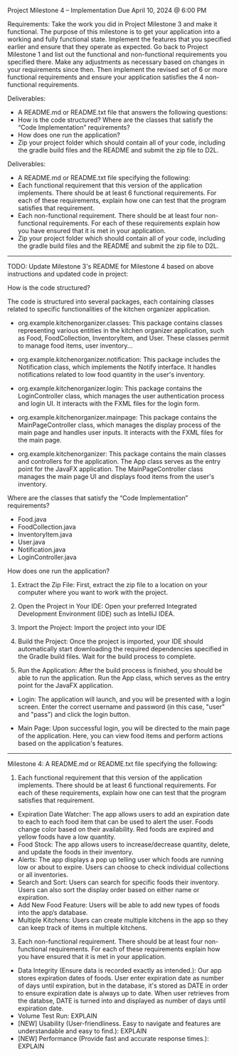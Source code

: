 Project Milestone 4 – Implementation
Due April 10, 2024 @ 6:00 PM

Requirements:
Take the work you did in Project Milestone 3 and make it functional. The purpose of this milestone is to
get your application into a working and fully functional state. Implement the features that you specified
earlier and ensure that they operate as expected. Go back to Project Milestone 1 and list out the
functional and non-functional requirements you specified there. Make any adjustments as necessary
based on changes in your requirements since then. Then implement the revised set of 6 or more
functional requirements and ensure your application satisfies the 4 non-functional requirements.

Deliverables:
- A README.md or README.txt file that answers the following questions:
- How is the code structured? Where are the classes that satisfy the “Code Implementation” requirements?
- How does one run the application?
- Zip your project folder which should contain all of your code, including the gradle build files and the README and submit the zip file to D2L.

Deliverables:
- A README.md or README.txt file specifying the following:
- Each functional requirement that this version of the application implements. There should be at least 6 functional requirements. For each of these requirements, explain how one can test that the program satisfies that requirement.
- Each non-functional requirement. There should be at least four non-functional requirements. For each of these requirements explain how you have ensured that it is met in your application.
- Zip your project folder which should contain all of your code, including the gradle build files and the README and submit the zip file to D2L.

*****************************************************************************************************
TODO: Update Milestone 3's README for Milestone 4 based on above instructions and updated code in project:

How is the code structured? 

The code is structured into several packages, each containing classes related to specific
functionalities of the kitchen organizer application.

- org.example.kitchenorganizer.classes: This package contains classes representing various entities
in the kitchen organizer application, such as Food, FoodCollection, InventoryItem, and User.
These classes permit to manage food items, user inventory...

- org.example.kitchenorganizer.notification: This package includes the Notification class,
which implements the Notify interface. It handles notifications related to low food quantity in the user's inventory.

- org.example.kitchenorganizer.login: This package contains the LoginController class, which manages the user
authentication process and login UI. It interacts with the FXML files for the login form.

- org.example.kitchenorganizer.mainpage: This package contains the MainPageController class, which manages the display process of the main page and handles user inputs. It interacts with the FXML files for the main page.

- org.example.kitchenorganizer: This package contains the main classes and controllers for the application.
The App class serves as the entry point for the JavaFX application. The MainPageController class manages the main page UI
and displays food items from the user's inventory.


Where are the classes that satisfy the “Code Implementation” requirements?

- Food.java
- FoodCollection.java
- InventoryItem.java
- User.java
- Notification.java
- LoginController.java


How does one run the application?

1. Extract the Zip File: First, extract the zip file to a location on your computer where you want to work with the project.

2. Open the Project in Your IDE: Open your preferred Integrated Development Environment (IDE) such as IntelliJ IDEA.

3. Import the Project: Import the project into your IDE

4. Build the Project: Once the project is imported, your IDE should automatically start downloading the required
dependencies specified in the Gradle build files. Wait for the build process to complete.

5. Run the Application: After the build process is finished, you should be able to run the application.
Run the App class, which serves as the entry point for the JavaFX application.

- Login: The application will launch, and you will be presented with a login screen.
Enter the correct username and password (in this case, "user" and "pass") and click the login button.

- Main Page: Upon successful login, you will be directed to the main page of the application.
Here, you can view food items and perform actions based on the application's features.

*****************************************************************************************************
Milestone 4: A README.md or README.txt file specifying the following:

1. Each functional requirement that this version of the application implements. There
should be at least 6 functional requirements. For each of these requirements, explain
how one can test that the program satisfies that requirement.

- Expiration Date Watcher: The app allows users to add an expiration
date to each to each food item that can be used to alert the user.
Foods change color based on their availability. Red foods are expired and yellow
foods have a low quantity.
- Food Stock: The app allows users to increase/decrease quantity, delete, and update
the foods in their inventory.
- Alerts: The app displays a pop up telling user which foods are running low
or about to expire. Users can choose to check individual collections or all inventories.
- Search and Sort: Users can search for specific foods their inventory. Users can also sort
the display order based on either name or expiration.
- Add New Food Feature: Users will be able to add new types of foods into the app’s database.
- Multiple Kitchens: Users can create multiple kitchens in the app so they can keep track
of items in multiple kitchens.

3. Each non-functional requirement. There should be at least four non-functional
requirements. For each of these requirements explain how you have ensured that it is
met in your application.

- Data Integrity (Ensure data is recorded exactly as intended.): Our app stores expiration dates of foods. User enter expiration date as number of days until expiration, but in the database, it's stored as DATE in order to ensure expiration date is always up to date. When user retrieves from the databse, DATE is turned into and displayed as number of days until expiration date.
- Volume Test Run: EXPLAIN
- [NEW] Usability (User-friendliness. Easy to navigate and features are understandable and easy to find.): EXPLAIN
- [NEW] Performance (Provide fast and accurate response times.): EXPLAIN

